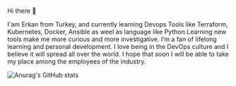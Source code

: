 Hi there 👋 

I'am Erkan from Turkey, and currently learning Devops Tools like Terraform, Kubernetes, Docker, Ansible as weel as language like Python.Learning new tools make me more curious and more investigative. I’m a fan of lifelong learning and personal development. I love being in the DevOps culture and I believe it will spread all over the world. I hope that soon I will be able to take my place among the employees of the industry.

![Anurag's GitHub stats](https://github-readme-stats.vercel.app/api?username=rknktm&show_icons=true&theme=radical)
